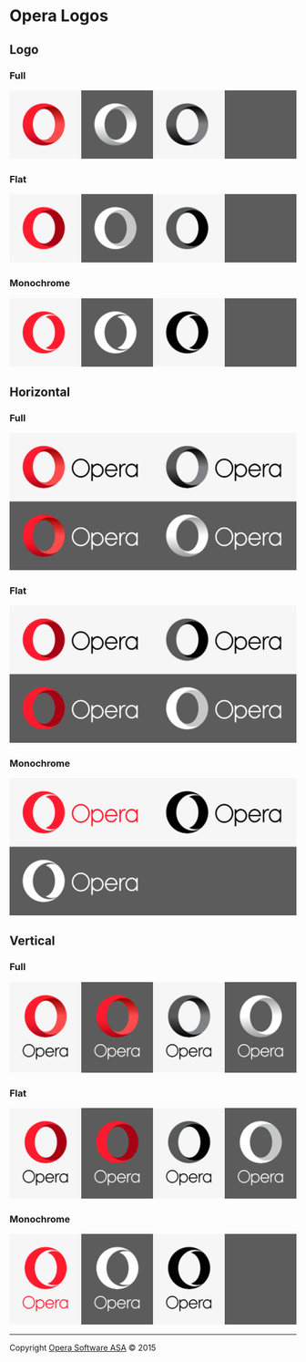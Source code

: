 # Opera Logos

## Logo

### Full

![](pictures/l-full.png)

### Flat

![](pictures/l-flat.png)

### Monochrome

![](pictures/l-mono.png)

## Horizontal

### Full

![](pictures/h-full.png)

### Flat

![](pictures/h-flat.png)

### Monochrome

![](pictures/h-mono.png)

## Vertical

### Full

![](pictures/v-full.png)

### Flat

![](pictures/v-flat.png)

### Monochrome

![](pictures/v-mono.png)

---
Copyright [Opera Software ASA](http://opera.com) © 2015
